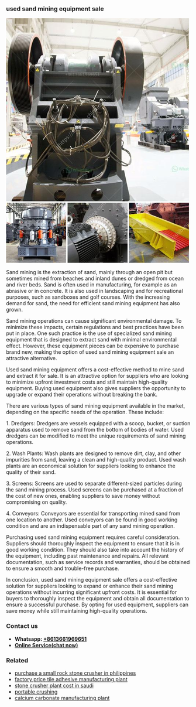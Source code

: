 <h3>used sand mining equipment sale</h3><img src='1706755321.jpg' alt=''><p>Sand mining is the extraction of sand, mainly through an open pit but sometimes mined from beaches and inland dunes or dredged from ocean and river beds. Sand is often used in manufacturing, for example as an abrasive or in concrete. It is also used in landscaping and for recreational purposes, such as sandboxes and golf courses. With the increasing demand for sand, the need for efficient sand mining equipment has also grown. </p><p>Sand mining operations can cause significant environmental damage. To minimize these impacts, certain regulations and best practices have been put in place. One such practice is the use of specialized sand mining equipment that is designed to extract sand with minimal environmental effect. However, these equipment pieces can be expensive to purchase brand new, making the option of used sand mining equipment sale an attractive alternative.</p><p>Used sand mining equipment offers a cost-effective method to mine sand and extract it for sale. It is an attractive option for suppliers who are looking to minimize upfront investment costs and still maintain high-quality equipment. Buying used equipment also gives suppliers the opportunity to upgrade or expand their operations without breaking the bank.</p><p>There are various types of sand mining equipment available in the market, depending on the specific needs of the operation. These include:</p><p>1. Dredgers: Dredgers are vessels equipped with a scoop, bucket, or suction apparatus used to remove sand from the bottom of bodies of water. Used dredgers can be modified to meet the unique requirements of sand mining operations.</p><p>2. Wash Plants: Wash plants are designed to remove dirt, clay, and other impurities from sand, leaving a clean and high-quality product. Used wash plants are an economical solution for suppliers looking to enhance the quality of their sand.</p><p>3. Screens: Screens are used to separate different-sized particles during the sand mining process. Used screens can be purchased at a fraction of the cost of new ones, enabling suppliers to save money without compromising on quality.</p><p>4. Conveyors: Conveyors are essential for transporting mined sand from one location to another. Used conveyors can be found in good working condition and are an indispensable part of any sand mining operation.</p><p>Purchasing used sand mining equipment requires careful consideration. Suppliers should thoroughly inspect the equipment to ensure that it is in good working condition. They should also take into account the history of the equipment, including past maintenance and repairs. All relevant documentation, such as service records and warranties, should be obtained to ensure a smooth and trouble-free purchase.</p><p>In conclusion, used sand mining equipment sale offers a cost-effective solution for suppliers looking to expand or enhance their sand mining operations without incurring significant upfront costs. It is essential for buyers to thoroughly inspect the equipment and obtain all documentation to ensure a successful purchase. By opting for used equipment, suppliers can save money while still maintaining high-quality operations.</p><h3>Contact us</h3><ul><li><strong>Whatsapp:&nbsp;<a href="https://wa.me/8613661969651">+8613661969651</a></strong></li><li><a href="https://swt.shibang-china.com/?git&amp;zhl&amp;used sand mining equipment sale"><strong>Online Service(chat now)</strong></a></li></ul><h3>Related</h3><ul><li><a href='purchase a small rock stone crusher in philippines.md'>purchase a small rock stone crusher in philippines</a></li><li><a href='factory price tile adhesive manufacturing plant.md'>factory price tile adhesive manufacturing plant</a></li><li><a href='stone crusher plant cost in saudi.md'>stone crusher plant cost in saudi</a></li><li><a href='portable crushing.md'>portable crushing</a></li><li><a href='calcium carbonate manufacturing plant.md'>calcium carbonate manufacturing plant</a></li></ul>